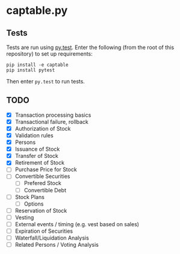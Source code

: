 captable.py
===========

Tests
-----
Tests are run using [py.test](https://pytest.org/). Enter the following (from
the root of this repository) to set up requirements:

```
pip install -e captable
pip install pytest
```

Then enter `py.test` to run tests.

TODO
----
* [x] Transaction processing basics
* [x] Transactional failure, rollback
* [x] Authorization of Stock
* [x] Validation rules
* [x] Persons
* [x] Issuance of Stock
* [x] Transfer of Stock
* [x] Retirement of Stock
* [ ] Purchase Price for Stock
* [ ] Convertible Securities
  * [ ] Prefered Stock
  * [ ] Convertible Debt
* [ ] Stock Plans
  * [ ] Options
* [ ] Reservation of Stock
* [ ] Vesting
* [ ] External events / timing (e.g. vest based on sales)
* [ ] Expiration of Securities
* [ ] Waterfall/Liquidation Analysis
* [ ] Related Persons / Voting Analysis